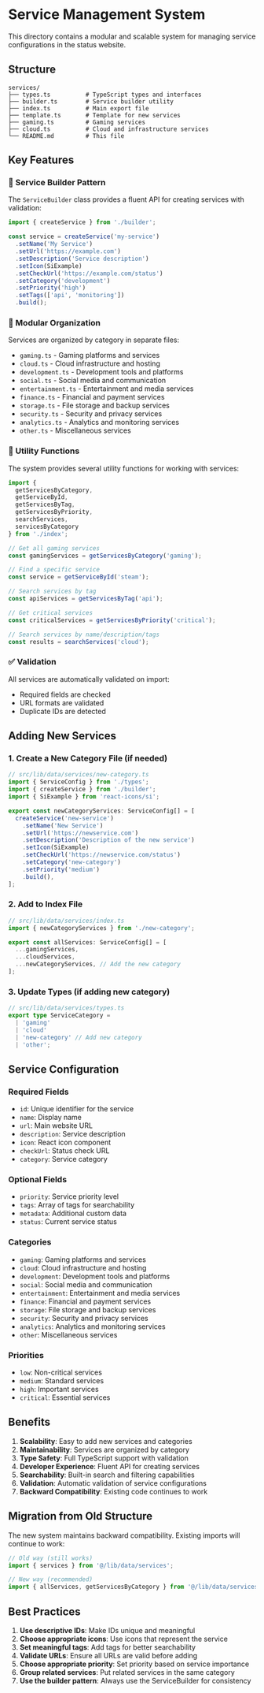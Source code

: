 # Service Management System

This directory contains a modular and scalable system for managing service configurations in the status website.

## Structure

```text
services/
├── types.ts          # TypeScript types and interfaces
├── builder.ts        # Service builder utility
├── index.ts          # Main export file
├── template.ts       # Template for new services
├── gaming.ts         # Gaming services
├── cloud.ts          # Cloud and infrastructure services
└── README.md         # This file
```

## Key Features

### 🔧 Service Builder Pattern

The `ServiceBuilder` class provides a fluent API for creating services with validation:

```typescript
import { createService } from './builder';

const service = createService('my-service')
  .setName('My Service')
  .setUrl('https://example.com')
  .setDescription('Service description')
  .setIcon(SiExample)
  .setCheckUrl('https://example.com/status')
  .setCategory('development')
  .setPriority('high')
  .setTags(['api', 'monitoring'])
  .build();
```

### 📁 Modular Organization

Services are organized by category in separate files:

- `gaming.ts` - Gaming platforms and services
- `cloud.ts` - Cloud infrastructure and hosting
- `development.ts` - Development tools and platforms
- `social.ts` - Social media and communication
- `entertainment.ts` - Entertainment and media services
- `finance.ts` - Financial and payment services
- `storage.ts` - File storage and backup services
- `security.ts` - Security and privacy services
- `analytics.ts` - Analytics and monitoring services
- `other.ts` - Miscellaneous services

### 🎯 Utility Functions

The system provides several utility functions for working with services:

```typescript
import { 
  getServicesByCategory,
  getServiceById,
  getServicesByTag,
  getServicesByPriority,
  searchServices,
  servicesByCategory
} from './index';

// Get all gaming services
const gamingServices = getServicesByCategory('gaming');

// Find a specific service
const service = getServiceById('steam');

// Search services by tag
const apiServices = getServicesByTag('api');

// Get critical services
const criticalServices = getServicesByPriority('critical');

// Search services by name/description/tags
const results = searchServices('cloud');
```

### ✅ Validation

All services are automatically validated on import:

- Required fields are checked
- URL formats are validated
- Duplicate IDs are detected

## Adding New Services

### 1. Create a New Category File (if needed)

```typescript
// src/lib/data/services/new-category.ts
import { ServiceConfig } from './types';
import { createService } from './builder';
import { SiExample } from 'react-icons/si';

export const newCategoryServices: ServiceConfig[] = [
  createService('new-service')
    .setName('New Service')
    .setUrl('https://newservice.com')
    .setDescription('Description of the new service')
    .setIcon(SiExample)
    .setCheckUrl('https://newservice.com/status')
    .setCategory('new-category')
    .setPriority('medium')
    .build(),
];
```

### 2. Add to Index File

```typescript
// src/lib/data/services/index.ts
import { newCategoryServices } from './new-category';

export const allServices: ServiceConfig[] = [
  ...gamingServices,
  ...cloudServices,
  ...newCategoryServices, // Add the new category
];
```

### 3. Update Types (if adding new category)

```typescript
// src/lib/data/services/types.ts
export type ServiceCategory = 
  | 'gaming'
  | 'cloud'
  | 'new-category' // Add new category
  | 'other';
```

## Service Configuration

### Required Fields

- `id`: Unique identifier for the service
- `name`: Display name
- `url`: Main website URL
- `description`: Service description
- `icon`: React icon component
- `checkUrl`: Status check URL
- `category`: Service category

### Optional Fields

- `priority`: Service priority level
- `tags`: Array of tags for searchability
- `metadata`: Additional custom data
- `status`: Current service status

### Categories

- `gaming`: Gaming platforms and services
- `cloud`: Cloud infrastructure and hosting
- `development`: Development tools and platforms
- `social`: Social media and communication
- `entertainment`: Entertainment and media services
- `finance`: Financial and payment services
- `storage`: File storage and backup services
- `security`: Security and privacy services
- `analytics`: Analytics and monitoring services
- `other`: Miscellaneous services

### Priorities

- `low`: Non-critical services
- `medium`: Standard services
- `high`: Important services
- `critical`: Essential services

## Benefits

1. **Scalability**: Easy to add new services and categories
2. **Maintainability**: Services are organized by category
3. **Type Safety**: Full TypeScript support with validation
4. **Developer Experience**: Fluent API for creating services
5. **Searchability**: Built-in search and filtering capabilities
6. **Validation**: Automatic validation of service configurations
7. **Backward Compatibility**: Existing code continues to work

## Migration from Old Structure

The new system maintains backward compatibility. Existing imports will continue to work:

```typescript
// Old way (still works)
import { services } from '@/lib/data/services';

// New way (recommended)
import { allServices, getServicesByCategory } from '@/lib/data/services';
```

## Best Practices

1. **Use descriptive IDs**: Make IDs unique and meaningful
2. **Choose appropriate icons**: Use icons that represent the service
3. **Set meaningful tags**: Add tags for better searchability
4. **Validate URLs**: Ensure all URLs are valid before adding
5. **Choose appropriate priority**: Set priority based on service importance
6. **Group related services**: Put related services in the same category
7. **Use the builder pattern**: Always use the ServiceBuilder for consistency